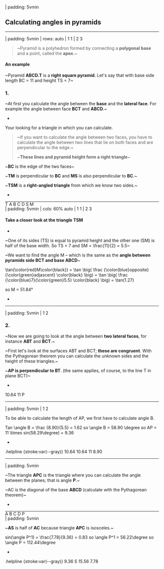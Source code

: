 | padding: 5vmin

## Calculating angles in pyramids

---






| padding: 5vmin
| rows: auto
| 1 1
| 2 3


<blockquote style="background: none;">

  ~Pyramid is a polyhedron formed by connecting a **polygonal base** and a point, called the **apex**.~

</blockquote>

#### An example

~Pyramid **ABCD.T** is a **right square pyramid**. Let's say that with base side length <f-math inline>BC = 11</f-math> and height <f-math inline>TS = 7</f-math>~

### 1. 

~At first you calculate the angle between the **base** and the **lateral face**. For example the angle between face **BCT** and **ABCD**.~

-

Your looking for a triangle in which you can calculate.



<blockquote style="background: none;">

  ~If you want to calculate the angle between two faces, you have to calculate the angle between two lines that lie on both faces and are perpendicular to the edge.~

  ~**These lines and pyramid height form a right triangle**~

  <!-- <f-inline>

  <f-slider to="1" value="0" :value="get('pyrTr', 0)" style="width:60px; border:1px solid var(--gray); border-radius:18px; padding: 0 8px; box-shadow: 0 1px 5px 0 hsla(0, 0%, 0%, 0.3); background:var(--lightblue) " integer v-on:click.native="get('pyrTr') == 1 ? set('pyrTr', 0) : set('pyrTr', 1)" />

  <small>**{{ get('pyrTr') == 1 ? 'Hide' : 'Show' }} the triangle in pyramid**</small>

  </f-inline> -->

</blockquote>

~**BC** is the edge of the two faces~
  
~**TM** is perpendicular to **BC** and **MS** is also perpendicular to **BC**.~

~**TSM** is a **right-angled triangle** from which we know two sides.~

-

<div style="position:sticky; top:25px ">
<f-scene3 responsive isometric static :key="get('pyrTr')" >
  <f-group3 rotation="0 11 0" scale="1.6" position="0 -1 0" >
    <f-hedron3 
      :count="4" 
      :height="1.2" 
      :r="1.2"
      :strokeWidth="0"
      opacity="0.4"
      rotation="-70 0 0"
      :fill="color('green')"
      :shading="false"
    />
    <f-triangle3 
      points="0.83 0 0, 0 0 0, 0 0 1.2" :fill="color('blue')" rotation="-70 0 -45" opacity="0.8" />
    <f-hedron3 
      strokeWidth="0"
      :fill="color('darkblue')"
      :shading="false"
      :count="4"
      :r="0.1" 
      rotation="20 -45 45" 
      position="0.07 0.05 0" 
    />
  </f-group3>
  <f-group3 rotation="0 0 20" scale="1.6" position="0 -1 0">
    <!-- <f-line3 points="0.5 0 0, 0 0 0, 0 1 0" :stroke="color('black')" /> -->
  </f-group3>
</f-scene3>
<f-scene responsive style="position:absolute; top:0; left:0; width:100%; height:auto;">
  <f-text position="0.1 1.1">T</f-text>
  <!-- <f-group :opacity="get('pyrTr') == 1 ? 0.6 : 1"> -->
  <f-group>
    <f-text position="-1.8 -1.3">A</f-text>
    <f-text position="0.2 -1.88">B</f-text>
    <f-text position="1.8 -1.3">C</f-text>
    <f-text position="-0.3 -0.3">D</f-text>
    </f-group>
  <!-- <f-group v-if="get('pyrTr')"> -->
  <f-group>
    <f-text position="-0.1 -1 0">S</f-text>
    <f-text position="1.1 -1.55">M</f-text>
  </f-group>
</f-scene>
</div>


---





| padding: 5vmin
| cols: 60% auto
| 1 1
| 2 3

#### Take a closer look at the triangle TSM

-

~One of its sides <f-math inline>(TS)</f-math> is equal to pyramid height and the other one <f-math inline>(SM)</f-math> is half of the base width. So <f-math inline blue>TS = 7</f-math> and <f-math inline green>SM = \frac{11}{2} = 5.5</f-math>~

~We want to find the angle <f-math inline red>M</f-math> &ndash; which is the same as the **angle between pyramids side <f-math inline>BCT</f-math> and base <f-math inline>ABCD</f-math>**~

<f-math inline>\tan(\color{red}M\color{black}) = \tan \big( \frac {\color{blue}opposite}{\color{green}adjascent}  \color{black} \big) = \tan \big( \frac {\color{blue}7}{\color{green}5.5} \color{black} \big) = \tan(1.27)</f-math>

so <f-math inline red>M = 51.84°</f-math>

-

<f-scene responsive grid>
  <Triangle points="1.2 -1.5, -0.8 1.2, -0.8 -1.5" :angleLabels="['M', 'T', 'S']" :angleMarkers="1" />
</f-scene>

---




| padding: 5vmin
| 1 2

### 2.

~Now we are going to look at the angle between **two lateral faces**, for instance **ABT** and **BCT**.~

~First let's look at the surfaces ABT and BCT; **these are congruent**. With the Pythagorean theorem you can calculate the unknown sides and the height of these triangles.~

~**AP is perpendicular to BT**. (the same applies, of course, to the line T in plane BCT)~

-

<div style="position:sticky; top:0;">
<f-scene responsive>
  <defs>
  <marker id="arrow" viewBox="0 0 10 10" refX="5" refY="5"
    markerWidth="5" markerHeight="5"
    orient="auto-start-reverse" fill="lightgray" >
      <path d="M 0 0 L 10 5 L 0 10 z" />
  </marker>
  </defs>
  <triangle points="0 1.5, -1.5 -1, 1.5 -1" :angleLabels="['T', 'A', 'B']" />
  <f-line points="-1.5 -1, 0.75 0.25" strokeWidth="1" />
  <f-box r="0.3" strokeWidth="1" rotation="29" position="0.53 0.3" />
  <polyline points="0,1.5 -1.5,-1" fill="none" stroke="lightgray" stroke-width="0.02" marker-start="url(#arrow)" marker-end="url(#arrow)" style="transform: translate(-0.15px,0.15px)" />
  <polyline points="-1.5,-1 1.5,-1" fill="none" stroke="lightgray" stroke-width="0.02" marker-start="url(#arrow)" marker-end="url(#arrow)" style="transform: translate(0,-0.2px)" />
  <f-text position="-1 0.5" rotation="54">10.64</f-text>
  <f-text position="0 -1.5">11</f-text>
  <f-text position="0.9 0.4">P</f-text>
</f-scene>
</div>

---






| padding: 5vmin
| 1 2

To be able to calculate the length of AP, we first have to calculate angle B.

<f-math>Tan \angle B = \frac {8.90}{5.5} = 1.62</f-math> so
<f-math>\angle B = 58.90 \degree</f-math> so
<f-math>AP = 11 \times sin(58.29\degree) = 9.36</f-math>

-

<div style="position:sticky; top:0;">
<f-scene responsive >
  <defs>
  <marker id="arrow" viewBox="0 0 10 10" refX="5" refY="5"
          markerWidth="5" markerHeight="5"
          orient="auto-start-reverse" fill="lightgray" >
        <path d="M 0 0 L 10 5 L 0 10 z" />
  </marker>
  .helpline {stroke:var(--gray)}
  </defs>

  <triangle points="0 1.5, -1.5 -1, 1.5 -1" :angleLabels="['T', 'A', 'B']" />

  <polyline points="0,1.5 -1.5,-1" fill="none" stroke="lightgray" stroke-width="0.02" marker-start="url(#arrow)" marker-end="url(#arrow)" style="transform: translate(-0.15px,0.15px)" />
  <polyline points="0,1.5 1.5,-1" fill="none" stroke="lightgray" stroke-width="0.02" marker-start="url(#arrow)" marker-end="url(#arrow)" style="transform: translate(0.15px,0.15px)" />
  <polyline points="0,1.32 0,-0.9" fill="none" stroke="lightgray" stroke-width="0.02" marker-start="url(#arrow)" marker-end="url(#arrow)"  />
  <polyline points="-1.5,-1 1.5,-1" fill="none" stroke="lightgray" stroke-width="0.02" marker-start="url(#arrow)" marker-end="url(#arrow)" style="transform: translate(0,-0.2px)" />
  <f-text position="-1 0.5" rotation="55">10.64</f-text>
  <f-text position="1 0.5" rotation="-55">10.64</f-text>
  <f-text position="0 -1.5">11</f-text>
  <f-text position="-0.1 0" rotation="90">8.90</f-text>

</f-scene>
</div>

---





| padding: 5vmin

~The triangle **APC** is the triangle where you can calculate the angle between the planes; that is angle **P**.~

~AC is the diagonal of the base **ABCD** (calculate with the Pythagorean theorem)~

-

<!-- <f-slider set="rot" /> -->

<div style="position:sticky; top:0 ">
<f-scene3 responsive isometric static :key="get('rot')" >
  <f-group3 :rotation="[0, 20, 0]" scale="1.6" position="0 -1 0" >
    <f-hedron3 
      :count="4" 
      :height="1.2" 
      :r="1.2"
      :strokeWidth="0"
      opacity="0.3"
      rotation="-70 0 0"
      :fill="color('green')"
      :shading="false"
    />
    <f-polygon3 
      points="  1.2 0 0,    -1.2 0 0,    0 -0.6 0.6,   1.2 0 0  " :stroke="color('blue')"  strokeWidth="3" fill rotation="-70 0 0" opacity="0.95" />
  </f-group3>
</f-scene3>
<f-scene responsive style="position:absolute; top:0; left:0; width:100%; height:auto;">
  <!-- <f-text position="0.25 1">T</f-text> -->
  <f-group>
    <f-text position="-1.9 -1.25">A</f-text>
    <f-text position="0.65 -1.92" :fill="color('gray')">B</f-text>
    <f-text position="1.9 -1.2">C</f-text>
    <f-text position="-0.55 -0.25" :fill="color('lightergray')">D</f-text>
  </f-group>
  <f-group>
    <f-text position="0.5 -0.3">P</f-text>
    <!-- <f-text position="1.1 -1.55">M</f-text> -->
  </f-group>
</f-scene>

</div>

---




| padding: 5vmin

~**AS** is half of **AC** because triangle **APC** is isosceles.~

<f-math>sin(\angle P^1) = \frac{7.78}{9.36} = 0.83</f-math> so
<f-math>\angle P^1 = 56.22\degree</f-math> so
<f-math>\angle P = 112.44\degree</f-math>

-

<f-scene responsive >
  <defs>
  <marker id="arrow" viewBox="0 0 10 10" refX="5" refY="5"
          markerWidth="5" markerHeight="5"
          orient="auto-start-reverse" fill="lightgray" >
        <path d="M 0 0 L 10 5 L 0 10 z" />
  </marker>
  .helpline {stroke:var(--gray)}
  </defs>

  <triangle points="0 0.75, -1.6 -0.5, 1.6 -0.5" :angleLabels="['P', 'A', 'C']" />
  <f-line points="0 0.75, 0 -0.5" strokeWidth="1" />

  <polyline points="0,0.75 -1.6,-0.5" fill="none" stroke="lightgray" stroke-width="0.02" marker-start="url(#arrow)" marker-end="url(#arrow)" style="transform: translate(-0.15px,0.15px)" />
  <f-text position="-1.1 0.4" rotation="35">9.36</f-text>
  <f-text position="0 -0.73">S</f-text>
  <f-text position="0 -1.4">15.56</f-text>
  <polyline points="-1.6,-1.5 1.6,-1.5" fill="none" stroke="lightgray" stroke-width="0.02" marker-start="url(#arrow)" marker-end="url(#arrow)" />
  <f-text position="-0.75 -0.9">7.78</f-text>
  <polyline points="-1.6,-1 0,-1" fill="none" stroke="lightgray" stroke-width="0.02" marker-start="url(#arrow)" marker-end="url(#arrow)" />

</f-scene>

